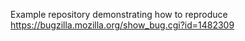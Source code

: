 Example repository demonstrating how to reproduce
https://bugzilla.mozilla.org/show_bug.cgi?id=1482309
